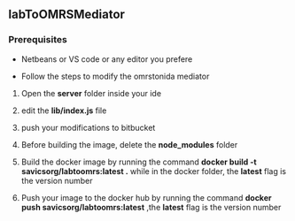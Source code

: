 ## labToOMRSMediator ##

### Prerequisites ###
* Netbeans or VS code or any editor you prefere



* Follow the steps to modify the omrstonida mediator

1. Open the **server** folder inside your ide

2. edit the **lib/index.js** file

3. push your modifications to bitbucket

4. Before building the image, delete the **node_modules** folder

5. Build the docker image by running the command  **docker build -t  savicsorg/labtoomrs:latest .**  while in the docker folder, the **latest** flag is the version number

6. Push your image to the docker hub by running the command **docker push savicsorg/labtoomrs:latest** ,the **latest** flag is the version number

